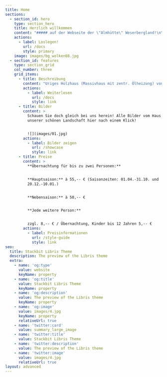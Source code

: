 ```yaml
---
title: Home
sections:
  - section_id: hero
    type: section_hero
    title: Herzlich willkommen
    content: "##### auf der Webseite der \"Almhütte\" Weserbergland!\n\n![](images/startpic.jpg)\n\n**Sie suchen ein Urlaubsdomizil...**\n\n*   idyllisch am Waldrand gelegen, mit weitem Ausblick ins Tal?\n\n*   ohne den Verkehrslärm, wo Sie nur Vogelgezwitscher hören?\n\n*   mit wunderbaren Wanderwegen, geeignet auch für Mountainbikes?\n\n*   dazu liebevoll möbliert, wo auch Ihr tierischer Gefährte willkommen ist?\n\n*   kurz, einen Ort, der die Seele streichelt, für Individualisten...?\n\n##### Dann sind Sie richtig auf der Homepage „Weserbergland-almhuette“!\n\nMöchten Sie über die Belegung informiert werden, geben Sie bitte\_[www.hundeurlaub.de](http://www.hundeurlaub.de/) ein.\n"
    actions:
      - label: Loslegen!
        url: /docs
        style: primary
    image: images/bg_wolken08.jpg
  - section_id: features
    type: section_grid
    col_number: three
    grid_items:
      - title: Beschreibung
        content: "Uriges Holzhaus (Massivhaus mit zentr. Ölheizung) von 120 qm auf einem 1.200 qm\_großen Grundstück direkt am Waldrand.\n\nKind und Hund können sich hier gefahrlos frei auf dem geschlossenen Grundstück bewegen. \n\n3 Schlafräume für insgesamt 5 Personen (mehr möglich).\n"
        actions:
          - label: Weiterlesen
            url: /docs
            style: link
      - title: Bilder
        content: >
          Schauen Sie doch gleich bei uns herein! Alle Bilder vom Haus und
          unserer schönen Landschaft hier nach einem Klick!


          ![](images/01.jpg)
        actions:
          - label: Bilder zeigen
            url: /showcase
            style: link
      - title: Preise
        content: >
          **Übernachtung für bis zu zwei Personen:**


          **Hauptsaison:** à 55,-- € (Saisonzeiten: 01.04.-31.10. und
          20.12.-10.01.)


          **Nebensaison:** à 50,-- €


          **Jede weitere Person:**


          zzgl. 8,-- € / Übernachtung, Kinder bis 12 Jahren 5,-- €
        actions:
          - label: Preisinformationen
            url: /style-guide
            style: link
seo:
  title: Stackbit Libris Theme
  description: The preview of the Libris theme
  extra:
    - name: 'og:type'
      value: website
      keyName: property
    - name: 'og:title'
      value: Stackbit Libris Theme
      keyName: property
    - name: 'og:description'
      value: The preview of the Libris theme
      keyName: property
    - name: 'og:image'
      value: images/4.jpg
      keyName: property
      relativeUrl: true
    - name: 'twitter:card'
      value: summary_large_image
    - name: 'twitter:title'
      value: Stackbit Libris Theme
    - name: 'twitter:description'
      value: The preview of the Libris theme
    - name: 'twitter:image'
      value: images/4.jpg
      relativeUrl: true
layout: advanced
---
```


